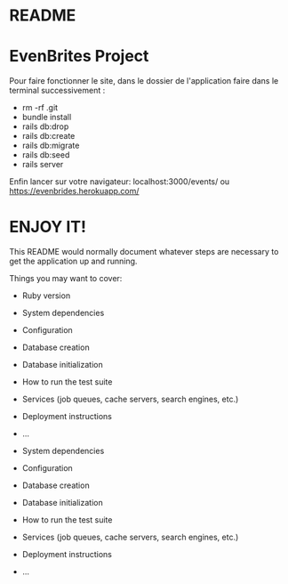 # README

# EvenBrites Project

Pour faire fonctionner le site, dans le dossier de l'application faire dans le terminal successivement : 
- rm -rf .git 
- bundle install 
- rails db:drop 
- rails db:create 
- rails db:migrate 
- rails db:seed 
- rails server

Enfin lancer sur votre navigateur: localhost:3000/events/
ou https://evenbrides.herokuapp.com/

# ENJOY IT!

This README would normally document whatever steps are necessary to get the
application up and running.

Things you may want to cover:

* Ruby version

* System dependencies

* Configuration

* Database creation

* Database initialization

* How to run the test suite

* Services (job queues, cache servers, search engines, etc.)

* Deployment instructions

* ...
* System dependencies

* Configuration

* Database creation

* Database initialization

* How to run the test suite

* Services (job queues, cache servers, search engines, etc.)

* Deployment instructions

* ...

